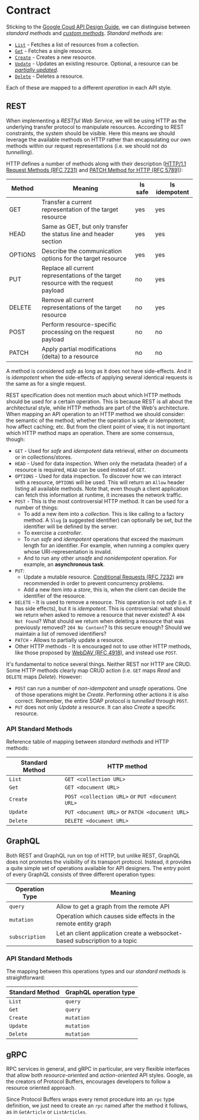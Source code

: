 # Contract
Sticking to the [Google Coud API Design Guide][], we can distinguise between _standard methods_ and [_custom methods_](method_custom.md). _Standard methods_ are:

* [`List`](method_list.md) - Fetches a list of resources from a collection.
* [`Get`](method_get.md) - Fetches a single resource.
* [`Create`](method_create.md) - Creates a new resource.
* [`Update`](method_update.md) - Updates an existing resource. Optional, a resource can be [_partially updated_](method_update_partial.md).
* [`Delete`](method_delete.md) - Deletes a resource.

Each of these are mapped to a different _operation_ in each API style.

## REST
When implementing a _RESTful Web Service_, we will be using HTTP as the underlying transfer protocol to manipulate resources. According to REST constraints, the system should be visible. Here this means we should leverage the available methods on HTTP rather than encapsulating our own methods within our request representations (i.e. we should not do _tunnelling_).

HTTP defines a number of methods along with their description ([HTTP/1.1 Request Methods (RFC 7231)][] and [PATCH Method for HTTP (RFC 5789)][]):

| Method  | Meaning                                                                             | Is safe | Is idempotent |
|---------|-------------------------------------------------------------------------------------|---------|---------------|
| GET     | Transfer a current representation of the target resource                            | yes     | yes           |
| HEAD    | Same as GET, but only transfer the status line and header section                   | yes     | yes           |
| OPTIONS | Describe the communication options for the target resource                          | yes     | yes           |
| PUT     | Replace all current representations of the target resource with the request payload | no      | yes           |
| DELETE  | Remove all current representations of the target resource                           | no      | yes           |
| POST    | Perform resource-specific processing on the request payload                         | no      | no            |
| PATCH   | Apply partial modifications (delta) to a resource                                   | no      | no            | 

A method is considered _safe_ as long as it does not have side-effects. And it is _idempotent_ when the side-effects of applying several identical requests is the same as for a single request.

REST specification does not mention much about which HTTP methods should be used for a certain operation. This is because REST is all about the architectural style, while HTTP methods are part of the Web's architecture. When mapping an API operation to an HTTP method we should consider: the semantic of the method; whether the operation is safe or idempotent; how affect caching; etc. But from the client point of view, it is not important which HTTP method maps an operation. There are some consensus, though:

* `GET` - Used for _safe_ and _idempotent_ data retrieval, either on documents or in collections/stores.
* `HEAD` - Used for data inspection. When only the metadata (header) of a resource is required, `HEAD` can be used instead of `GET`.
* `OPTIONS` - Used for data inspection. To discover how we can interact with a resource, `OPTIONS` will be used. This will return an `Allow` header listing all available methods. Note that, even though a client application can fetch this information at runtime, it increases the network traffic.
* `POST` - This is the most controversial HTTP method. It can be used for a number of things:
  * To add a new item into a _collection_. This is like calling to a factory method. A `Slug` (a suggested identifier) can optionally be set, but the identifier will be defined by the server.
  * To exercise a _controller_.
  * To run _safe_ and _idempotent_ operations that exceed the maximum length for an identifier. For example, when running a complex query whose URI-representation is invalid.
  * And to run any other _unsafe_ and _nonidempotent_ operation. For example, an **asynchronous task**.
* `PUT`:
  * Update a mutable resource. [Conditional Requests (RFC 7232)][] are recommended in order to prevent concurrency problems.
  * Add a new item into a _store_, this is, when the client can decide the identifier of the resource.
* `DELETE` - It is used to remove a resource. This operation is not _safe_ (i.e. it has side effects), but it is _idempotent_. This is controversial: what should we return when asked to remove a resource that never existed? A `404 Not Found`? What should we return when deleting a resource that was previously removed? `204 No Content`? Is this secure enough? Should we maintain a list of removed identifiers?
* `PATCH` - Allows to partially update a resource.
* Other HTTP methods - It is encouraged not to use other HTTP methods, like those proposed by [WebDAV (RFC 4918)][], and instead use `POST`.

It's fundamental to notice several things. Neither REST nor HTTP are CRUD. Some HTTP methods clearly map CRUD action (i.e. `GET` maps _Read_ and `DELETE` maps _Delete_). However:

* `POST` can run a number of _non-idempotent_ and _unsafe_ operations. One of those operations might be _Create_. Performing other actions it is also correct. Remember, the entire SOAP protocol is _tunnelled_ through `POST`.
* `PUT` does not only _Update_ a resource. It can also _Create_ a specific resource.

### API Standard Methods
Reference table of mapping between _standard methods_ and HTTP methods:

| Standard Method   | HTTP method                                         |
|-------------------|-----------------------------------------------------|
| `List`            | `GET <collection URL>`                              |
| `Get`             | `GET <document URL>`                                |
| `Create`          | `POST <collection URL>` or `PUT <document URL>`     |
| `Update`          | `PUT <document URL>` or `PATCH <document URL>`      |
| `Delete`          | `DELETE <document URL>`                             |

## GraphQL
Both REST and GraphQL run on top of HTTP, but unlike REST, GraphQL does not promotes the visibility of its transport protocol. Instead, it provides a quite simple set of operations available for API designers. The entry point of every GraphQL consists of three different operation types:

| Operation Type | Meaning                                                                    |
|----------------|----------------------------------------------------------------------------|
| `query`        | Allow to get a graph from the remote API                                   |
| `mutation`     | Operation which causes side effects in the remote entity graph             |
| `subscription` | Let an client application create a websocket-based subscription to a topic |

### API Standard Methods
The mapping between this operations types and our _standard methods_ is straightforward:

| Standard Method   | GraphQL operation type    |
|-------------------|---------------------------|
| `List`            | `query`                   |
| `Get`             | `query`                   |
| `Create`          | `mutation`                |
| `Update`          | `mutation`                |
| `Delete`          | `mutation`                |

## gRPC
RPC services in general, and gRPC in particular, are very flexible interfaces that allow both _resource-oriented_ and _action-oriented_ API styles. Google, as the creators of Protocol Buffers, encourages developers to follow a resource oriented approach.

Since Protocol Buffers wraps every remot procedure into an `rpc` type definition, we just need to create an `rpc` named after the method it follows, as in `GetArticle` or `ListArticles`.

[Google Coud API Design Guide]: https://cloud.google.com/apis/design/standard_methods
[HTTP/1.1 Request Methods (RFC 7231)]: https://tools.ietf.org/html/rfc7231#section-4.1
[PATCH Method for HTTP (RFC 5789)]: https://tools.ietf.org/html/rfc5789
[Conditional Requests (RFC 7232)]: https://tools.ietf.org/html/rfc7232
[WebDAV (RFC 4918)]: https://tools.ietf.org/html/rfc4918
